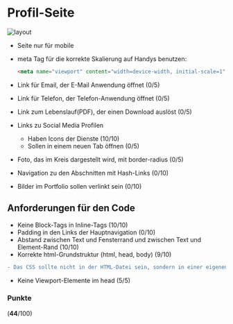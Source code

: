 # Profil-Seite

![layout](drafts/page.png "Portfolio Seite")

- Seite nur für mobile
- meta Tag für die korrekte Skalierung auf Handys benutzen:
  ```html
  <meta name="viewport" content="width=device-width, initial-scale=1">
  ```
- Link für Email, der E-Mail Anwendung öffnet (0/5)
- Link für Telefon, der Telefon-Anwendung öffnet (0/5)
- Link zum Lebenslauf(PDF), der einen Download auslöst (0/5)
- Links zu Social Media Profilen
  - Haben Icons der Dienste (10/10)
  - Sollen in einem neuen Tab öffnen (0/5)
  
- Foto, das im Kreis dargestellt wird, mit border-radius (0/5)
- Navigation zu den Abschnitten mit Hash-Links (0/10)
- Bilder im Portfolio sollen verlinkt sein (0/10)

## Anforderungen für den Code
- Keine Block-Tags in Inline-Tags (10/10)
- Padding in den Links der Hauptnavigation (0/10)
- Abstand zwischen Text und Fensterrand und zwischen Text und Element-Rand (10/10)
- Korrekte html-Grundstruktur (html, head, body) (9/10)
```diff
- Das CSS sollte nicht in der HTML-Datei sein, sondern in einer eigenen Datei
```
- Keine Viewport-Elemente im head (5/5)

### Punkte
(**44**/100)
